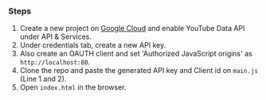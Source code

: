 ### Steps

1. Create a new project on [Google Cloud](http://console.cloud.google.com) and enable YouTube Data API under API & Services.
2. Under credentials tab, create a new API key.
3. Also create an OAUTH client and set 'Authorized JavaScript origins' as `http://localhost:80`.
4. Clone the repo and paste the generated API key and Client id on `main.js` (Line 1 and 2).
5. Open `index.html` in the browser.
